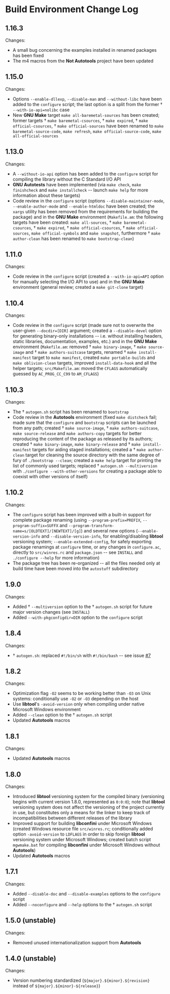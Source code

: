 Build Environment Change Log
============================


## 1.16.3

Changes:

* A small bug concerning the examples installed in renamed packages has been
  fixed
* The m4 macros from the **Not Autotools** project have been updated


## 1.15.0

Changes:

* Options `--enable-dllexp`, `--disable-man` and `--without-libc` have been
  added to the `configure` script; the last option is a split from the former
  † `--with-io-api=nolibc` case
* New **GNU  Make** target `make all-baremetal-sources` has been created;
  former targets † `make baremetal-csources`, † `make expired`, † `make
  official-csources`, † `make official-sources` have been renamed to `make
  baremetal-source-code`, `make refresh`, `make official-source-code`, `make
  all-official-sources`


## 1.13.0

Changes:

* A `--without-io-api` option has been added to the `configure` script for
  compiling the library without the C Standard I/O API
* **GNU Autotests** have been implemented (via `make check`, `make finishcheck`
  and `make installcheck` -- launch `make help` for more information about
  these targets)
* Code review in the `configure` script (options `--disable-maintainer-mode`,
  `--enable-author-mode` and `--enable-htmldoc` have been created; the `xargs`
  utility has been removed from the requirements for building the package) and
  in the **GNU Make** environment (`Makefile.am`: the following targets have
  been created: `make all-sources`, † `make baremetal-csources`,
  † `make expired`, † `make official-csources`, † `make official-sources`,
  `make official-symbols` and `make snapshot`, furthermore
  † `make author-clean` has been renamed to `make bootstrap-clean`)


## 1.11.0

Changes:

* Code review in the `configure` script (created a `--with-io-api=API` option
  for manually selecting the I/O API to use) and in the **GNU Make**
  environment (general review; created a `make git-clone` target)


## 1.10.4

Changes:

* Code review in the `configure` script (made sure not to overwrite the
  user-given `--docdir=[DIR]` argument; created a `--disable-devel` option for
  generating binary-only installations -- i.e. without installing headers,
  static libraries, documentation, examples, etc.) and in the **GNU Make**
  environment (`Makefile.am`: removed † `make binary-image`, † `make
  source-image` and † `make authors-suitcase` targets, renamed † `make
  install-manifest` target to `make manifest`, created `make portable-builds`
  and `make oblivion-clean` targets, improved `install-data-hook` and all the
  helper targets; `src/Makefile.am`: moved the `CFLAGS` automatically guessed by
  `AC_PROG_CC_C99` to `AM_CFLAGS`)


## 1.10.3

Changes:

* The † `autogen.sh` script has been renamed to `bootstrap`
* Code review in the **Autotools** environment (fixed `make distcheck` fail;
  made sure that the `configure` and `bootstrap` scripts can be launched from
  any path; created † `make source-image`, † `make authors-suitcase`, `make
  source-release` and `make authors-copy` targets for better reproducing the
  content of the package as released by its authors; created † `make
  binary-image`, `make binary-release` and † `make install-manifest` targets
  for aiding staged installations; created a † `make author-clean` target for
  cleaning the source directory with the same degree of fury of `./bootstrap
  --clean`; created a `make help` target for printing the list of commonly used
  targets; replaced † `autogen.sh --multiversion` with `./configure
  --with-other-versions` for creating a package able to coexist with other
  versions of itself)


## 1.10.2

Changes:

* The `configure` script has been improved with a built-in support for complete
  package renaming (using `--program-prefix=PREFIX`, `--program-suffix=SUFFX`
  and `--program-transform-name=s/[OLDTEXT]/[NEWTEXT]/[g]`) and several new
  options (`--enable-version-info` and `--disable-version-info`, for
  enabling/disabling **libtool** versioning system; `--enable-extended-config`,
  for safely exporting package renamings at `configure` time, or any changes in
  `configure.ac`, directly to `src/winres.rc` and `package.json` -- see
  `INSTALL` and `./configure --help` for more information)
* The package tree has been re-organized -- all the files needed only at build
  time have been moved into the `autostuff` subdirectory


## 1.9.0

Changes:

* Added † `--multiversion` option to the † `autogen.sh` script for future major
  version changes (see `INSTALL`)
* Added `--with-pkgconfigdir=DIR` option to the `configure` script


## 1.8.4

Changes:

* † `autogen.sh`: replaced `#!/bin/sh` with `#!/bin/bash` -- see issue
  [#7](https://github.com/madmurphy/libconfini/issues/7)


## 1.8.2

Changes:

* Optimization flag `-O2` seems to be working better than `-O3` on Unix
  systems: conditionally use `-O2` or `-O3` depending on the host
* Use **libtool**'s `-avoid-version` only when compiling under native Microsoft
  Windows environment
* Added `--clean` option to the † `autogen.sh` script
* Updated **Autotools** macros


## 1.8.1

Changes:

* Updated **Autotools** macros


## 1.8.0

Changes:

* Introduced **libtool** versioning system for the compiled binary (versioning
  begins with current version 1.8.0, represented as `0:0:0`); note that
  **libtool** versioning system does not affect the versioning of the project
  currently in use, but constitutes only a means for the linker to keep track
  of incompatibilities between different releases of the library
* Improved support for building **libconfini** under Microsoft Windows (created
  Windows resource file `src/winres.rc`; conditionally added option
  `-avoid-version` to `LDFLAGS` in order to skip foreign **libtool** versioning
  system under Microsoft Windows; created batch script `mgwmake.bat` for
  compiling **libconfini** under Microsoft Windows without **Autotools**)
* Updated **Autotools** macros


## 1.7.1

Changes:

* Added `--disable-doc` and `--disable-examples` options to the `configure`
  script
* Added `--noconfigure` and `--help` options to the † `autogen.sh` script


## 1.5.0 (unstable)

Changes:

* Removed unused internationalization support from **Autotools**


## 1.4.0 (unstable)

Changes:

* Version numbering standardized (`${major}.${minor}.${revision}` instead of
  `${major}.${minor}-${release}`)

